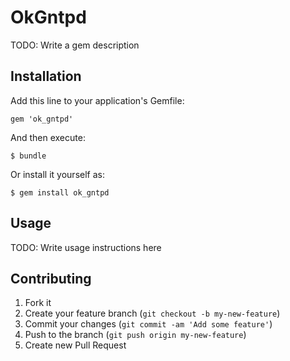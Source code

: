 # OkGntpd

TODO: Write a gem description

## Installation

Add this line to your application's Gemfile:

    gem 'ok_gntpd'

And then execute:

    $ bundle

Or install it yourself as:

    $ gem install ok_gntpd

## Usage

TODO: Write usage instructions here

## Contributing

1. Fork it
2. Create your feature branch (`git checkout -b my-new-feature`)
3. Commit your changes (`git commit -am 'Add some feature'`)
4. Push to the branch (`git push origin my-new-feature`)
5. Create new Pull Request
